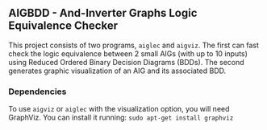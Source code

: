 ## AIGBDD - And-Inverter Graphs Logic Equivalence Checker

This project consists of two programs, `aiglec` and `aigviz`. The first can fast check the logic equivalence between 2 small AIGs (with up to 10 inputs) using Reduced Ordered Binary Decision Diagrams (BDDs). The second generates graphic visualization of an AIG and its associated BDD.

### Dependencies

To use `aigviz` or `aiglec` with the visualization option, you will need GraphViz. You can install it running:
`sudo apt-get install graphviz`




